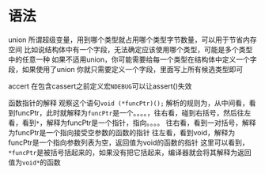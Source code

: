 # 语法

union
所谓超级变量，用到哪个类型就占用哪个类型字节数量，可以用于节省内存空间
比如说结构体中有一个字段，无法确定应该使用哪个类型，可能是多个类型中的任意一种
如果不适用union，你可能需要给每一个类型在结构体中定义一个字段，如果使用了union
你就只需要定义一个字段，里面写上所有候选类型即可


accert
在包含cassert之前定义宏`NDEBUG`可以让assert()失效


函数指针的解释
观察这个语句`void (*funcPtr)();`
解析的规则为，从中间看，看到funcPtr，此时就解释为`funcPtr`是一个。。。。，往右看，碰到右括号，然后往左看，看到`*`，解释为funcPtr是一个指针，指向。。。。
往右看，看到一对括号，解释为funcPtr是一个指向接受空参数的函数的指针
往左看，看到void，解释为funcPtr是一个指向参数列表为空，返回值为void的函数的指针
这里可以看到，`*funcPtr`是被括号括起来的，如果没有把它括起来，编译器就会将其解释为返回值为`void*`的函数


